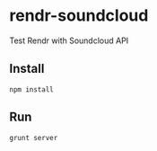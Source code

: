 # rendr-soundcloud
Test Rendr with Soundcloud API

## Install 
`npm install`

## Run
`grunt server`
